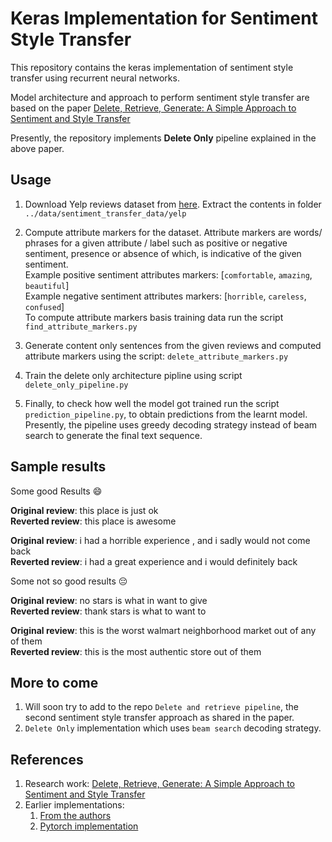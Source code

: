 # Keras Implementation for Sentiment Style Transfer

This repository contains the keras implementation of sentiment style transfer using recurrent neural networks.

Model architecture and approach to perform sentiment style transfer are based on the paper
[Delete, Retrieve, Generate: A Simple Approach to Sentiment and Style Transfer](https://arxiv.org/abs/1804.06437)

Presently, the repository implements **Delete Only** pipeline explained in the above paper.

## Usage
1. Download Yelp reviews dataset from [here](https://github.com/rpryzant/delete_retrieve_generate).
   Extract the contents in folder `../data/sentiment_transfer_data/yelp`

2. Compute attribute markers for the dataset. Attribute markers are words/ phrases for a given attribute / label
   such as positive or negative sentiment, presence or absence of which, is indicative of the given sentiment.      
   Example positive sentiment attributes markers: [`comfortable`, `amazing`, `beautiful`]<br>
   Example negative sentiment attributes markers: [`horrible`, `careless`, `confused`]<br>
   To compute attribute markers basis training data run the script `find_attribute_markers.py`

3. Generate content only sentences from the given reviews and computed attribute markers using the script: `delete_attribute_markers.py`

4. Train the delete only architecture pipline using script `delete_only_pipeline.py`

5. Finally, to check how well the model got trained run the script `prediction_pipeline.py`, to obtain predictions from the learnt model.
   Presently, the pipeline uses greedy decoding strategy instead of beam search to generate the final text sequence.

## Sample results

Some good Results 😄

**Original review**: this place is just ok <br>
**Reverted review**: this place is awesome <br>

**Original review**: i had a horrible experience , and i sadly would not come back <br>
**Reverted review**: i had a great experience and i would definitely back <br>

Some not so good results 😔

**Original review**: no stars is what in want to give <br>
**Reverted review**: thank stars is what to want to <br>

**Original review**: this is the worst walmart neighborhood market out of any of them <br>
**Reverted review**: this is the most authentic store out of them <br>


## More to come
1. Will soon try to add to the repo `Delete and retrieve pipeline`, the second sentiment style transfer approach as shared in the paper.
2. `Delete Only` implementation which uses `beam search` decoding strategy.

## References
1. Research work: [Delete, Retrieve, Generate: A Simple Approach to Sentiment and Style Transfer](https://arxiv.org/abs/1804.06437)
2. Earlier implementations: 
    1. [From the authors](https://github.com/lijuncen/Sentiment-and-Style-Transfer)
    2. [Pytorch implementation](https://github.com/rpryzant/delete_retrieve_generate)
